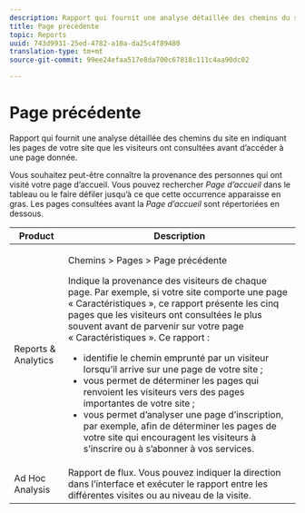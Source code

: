 ```yaml
---
description: Rapport qui fournit une analyse détaillée des chemins du site en indiquant les pages de votre site que les visiteurs ont consultées avant d’accéder à une page donnée.
title: Page précédente
topic: Reports
uuid: 743d9931-25ed-4782-a10a-da25c4f89480
translation-type: tm+mt
source-git-commit: 99ee24efaa517e8da700c67818c111c4aa90dc02

---
```



# Page précédente

Rapport qui fournit une analyse détaillée des chemins du site en indiquant les pages de votre site que les visiteurs ont consultées avant d’accéder à une page donnée.

Vous souhaitez peut-être connaître la provenance des personnes qui ont visité votre page d’accueil. Vous pouvez rechercher *Page d’accueil* dans le tableau ou le faire défiler jusqu’à ce que cette occurrence apparaisse en gras. Les pages consultées avant la *Page d’accueil* sont répertoriées en dessous.

<table id="table_25A2182ACEC94E2190F21B82249577E8"> 
 <thead> 
  <tr> 
   <th colname="col1" class="entry"> Product </th> 
   <th colname="col2" class="entry"> Description </th> 
  </tr> 
 </thead>
 <tbody> 
  <tr> 
   <td colname="col1"> Reports &amp; Analytics </td> 
   <td colname="col2"> <p> <span class="uicontrol"> Chemins</span> &gt; <span class="uicontrol">Pages</span> &gt; <span class="uicontrol">Page précédente</span> </p> <p>Indique la provenance des visiteurs de chaque page. Par exemple, si votre site comporte une page « Caractéristiques », ce rapport présente les cinq pages que les visiteurs ont consultées le plus souvent avant de parvenir sur votre page « Caractéristiques ». Ce rapport : </p> 
    <ul id="ul_940C3FBD466A49CFB0AC56C170997031"> 
     <li id="li_3C27174CC49D4BF7A76227BE1CD44CCC">identifie le chemin emprunté par un visiteur lorsqu’il arrive sur une page de votre site ; </li> 
     <li id="li_C2C472CC765C48F8AD97CAE588D8F009">vous permet de déterminer les pages qui renvoient les visiteurs vers des pages importantes de votre site ; </li> 
     <li id="li_9BB7E05FF12A4E43A26ABC379DF5061C">vous permet d’analyser une page d’inscription, par exemple, afin de déterminer les pages de votre site qui encouragent les visiteurs à s’inscrire ou à s’abonner à vos services. </li> 
    </ul> </td> 
  </tr> 
  <tr> 
   <td colname="col1"> Ad Hoc Analysis </td> 
   <td colname="col2"> Rapport de flux. Vous pouvez indiquer la direction dans l’interface et exécuter le rapport entre les différentes visites ou au niveau de la visite. </td> 
  </tr> 
 </tbody> 
</table>

